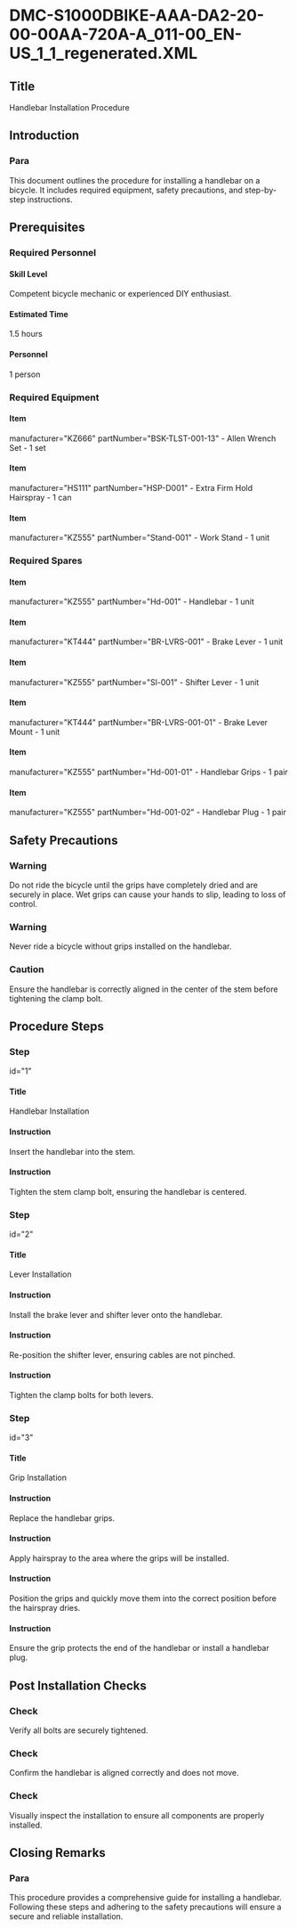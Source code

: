 # DMC-S1000DBIKE-AAA-DA2-20-00-00AA-720A-A_011-00_EN-US_1_1_regenerated.XML

## Title

Handlebar Installation Procedure

## Introduction

### Para

This document outlines the procedure for installing a handlebar on a bicycle. It includes required equipment, safety precautions, and step-by-step instructions.

## Prerequisites

### Required Personnel

#### Skill Level

Competent bicycle mechanic or experienced DIY enthusiast.

#### Estimated Time

1.5 hours

#### Personnel

1 person

### Required Equipment

#### Item

manufacturer="KZ666" partNumber="BSK-TLST-001-13" - Allen Wrench Set - 1 set

#### Item

manufacturer="HS111" partNumber="HSP-D001" - Extra Firm Hold Hairspray - 1 can

#### Item

manufacturer="KZ555" partNumber="Stand-001" - Work Stand - 1 unit

### Required Spares

#### Item

manufacturer="KZ555" partNumber="Hd-001" - Handlebar - 1 unit

#### Item

manufacturer="KT444" partNumber="BR-LVRS-001" - Brake Lever - 1 unit

#### Item

manufacturer="KZ555" partNumber="Sl-001" - Shifter Lever - 1 unit

#### Item

manufacturer="KT444" partNumber="BR-LVRS-001-01" - Brake Lever Mount - 1 unit

#### Item

manufacturer="KZ555" partNumber="Hd-001-01" - Handlebar Grips - 1 pair

#### Item

manufacturer="KZ555" partNumber="Hd-001-02" - Handlebar Plug - 1 pair

## Safety Precautions

### Warning

Do not ride the bicycle until the grips have completely dried and are securely in place. Wet grips can cause your hands to slip, leading to loss of control.

### Warning

Never ride a bicycle without grips installed on the handlebar.

### Caution

Ensure the handlebar is correctly aligned in the center of the stem before tightening the clamp bolt.

## Procedure Steps

### Step

id="1"

#### Title

Handlebar Installation

#### Instruction

Insert the handlebar into the stem.

#### Instruction

Tighten the stem clamp bolt, ensuring the handlebar is centered.

### Step

id="2"

#### Title

Lever Installation

#### Instruction

Install the brake lever and shifter lever onto the handlebar.

#### Instruction

Re-position the shifter lever, ensuring cables are not pinched.

#### Instruction

Tighten the clamp bolts for both levers.

### Step

id="3"

#### Title

Grip Installation

#### Instruction

Replace the handlebar grips.

#### Instruction

Apply hairspray to the area where the grips will be installed.

#### Instruction

Position the grips and quickly move them into the correct position before the hairspray dries.

#### Instruction

Ensure the grip protects the end of the handlebar or install a handlebar plug.

## Post Installation Checks

### Check

Verify all bolts are securely tightened.

### Check

Confirm the handlebar is aligned correctly and does not move.

### Check

Visually inspect the installation to ensure all components are properly installed.

## Closing Remarks

### Para

This procedure provides a comprehensive guide for installing a handlebar. Following these steps and adhering to the safety precautions will ensure a secure and reliable installation.
